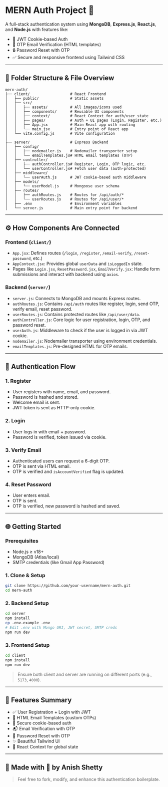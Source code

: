 
# MERN Auth Project 🔐

A full-stack authentication system using **MongoDB**, **Express.js**, **React.js**, and **Node.js** with features like:

- 🔑 JWT Cookie-based Auth
- 📧 OTP Email Verification (HTML templates)
- 🔒 Password Reset with OTP
- ✅ Secure and responsive frontend using Tailwind CSS

---

## 🧩 Folder Structure & File Overview

```
mern-auth/
├── client/                  # React Frontend
│   ├── public/              # Static assets
│   ├── src/
│   │   ├── assets/          # All images/icons used
│   │   ├── components/      # Reusable UI components
│   │   ├── context/         # React Context for auth/user state
│   │   ├── pages/           # Auth + UI pages (Login, Register, etc.)
│   │   ├── App.jsx          # Main React app with routing
│   │   └── main.jsx         # Entry point of React app
│   └── vite.config.js       # Vite configuration
│
├── server/                  # Express Backend
│   ├── config/
│   │   ├── nodemailer.js    # Nodemailer transporter setup
│   │   └── emailTemplates.js# HTML email templates (OTP)
│   ├── controller/
│   │   ├── authController.js# Register, Login, OTP logic, etc.
│   │   └── userController.js# Fetch user data (auth-protected)
│   ├── middleware/
│   │   └── userAuth.js      # JWT cookie-based auth middleware
│   ├── models/
│   │   └── userModel.js     # Mongoose user schema
│   ├── routes/
│   │   ├── authRoutes.js    # Routes for /api/auth/*
│   │   └── userRoutes.js    # Routes for /api/user/*
│   ├── .env                 # Environment variables
│   └── server.js            # Main entry point for backend
```

---

## ⚙️ How Components Are Connected

### Frontend (`client/`)

- `App.jsx`: Defines routes (`/login`, `/register`, `/email-verify`, `/reset-password`, etc.)
- `AppContext.jsx`: Provides global `userData` and `isLoggedIn` state.
- Pages like `Login.jsx`, `ResetPassword.jsx`, `EmailVerify.jsx`: Handle form submissions and interact with backend using `axios`.

### Backend (`server/`)

- `server.js`: Connects to MongoDB and mounts Express routes.
- `authRoutes.js`: Contains `/api/auth` routes like register, login, send OTP, verify email, reset password.
- `userRoutes.js`: Contains protected routes like `/api/user/data`.
- `authController.js`: Core logic for user registration, login, OTP, and password reset.
- `userAuth.js`: Middleware to check if the user is logged in via JWT cookie.
- `nodemailer.js`: Nodemailer transporter using environment credentials.
- `emailTemplates.js`: Pre-designed HTML for OTP emails.

---

## 🔑 Authentication Flow

### 1. Register

- User registers with name, email, and password.
- Password is hashed and stored.
- Welcome email is sent.
- JWT token is sent as HTTP-only cookie.

### 2. Login

- User logs in with email + password.
- Password is verified, token issued via cookie.

### 3. Verify Email

- Authenticated users can request a 6-digit OTP.
- OTP is sent via HTML email.
- OTP is verified and `isAccountVerified` flag is updated.

### 4. Reset Password

- User enters email.
- OTP is sent.
- OTP is verified, new password is hashed and saved.

---

## 🌐 Getting Started

### Prerequisites

- Node.js ≥ v18+
- MongoDB (Atlas/local)
- SMTP credentials (like Gmail App Password)

### 1. Clone & Setup

```bash
git clone https://github.com/your-username/mern-auth.git
cd mern-auth
```

### 2. Backend Setup

```bash
cd server
npm install
cp .env.example .env
# Edit .env with Mongo URI, JWT secret, SMTP creds
npm run dev
```

### 3. Frontend Setup

```bash
cd client
npm install
npm run dev
```

> Ensure both client and server are running on different ports (e.g., `5173`, `4000`).

---

## 🌟 Features Summary

- ✅ User Registration + Login with JWT
- 🧾 HTML Email Templates (custom OTPs)
- 🔐 Secure cookie-based auth
- 📬 Email Verification with OTP
- 🔁 Password Reset with OTP
- ✨ Beautiful Tailwind UI
- 🧠 React Context for global state

---

## 🙌 Made with 💙 by Anish Shetty

> Feel free to fork, modify, and enhance this authentication boilerplate.
